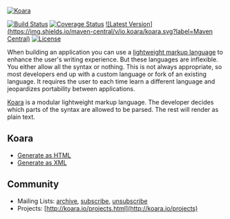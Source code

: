 <!-- HEADER -->
[![Koara](http://www.koara.io/logo.png)](http://www.koara.io)

[![Build Status](https://img.shields.io/travis/koara/koara-java.svg)](https://travis-ci.org/koara/koara-java)
[![Coverage Status](https://img.shields.io/coveralls/koara/koara-java.svg)](https://coveralls.io/github/koara/koara-java?branch=master)
[![Latest Version](https://img.shields.io/maven-central/v/io.koara/koara.svg?label=Maven Central)](http://search.maven.org/#search%7Cga%7C1%7Ckoara)
[![License](https://img.shields.io/badge/License-Apache%202.0-blue.svg)](https://github.com/koara/koara-java/blob/master/LICENSE)
<!-- HEADER:END -->

When building an application you can use a [lightweight markup language](https://en.wikipedia.org/wiki/Lightweight_markup_language) to enhance the user's writing experience. But these languages are inflexible. You either allow all the syntax or nothing. 
This is not always appropriate, so most developers end up with a custom language or fork of an existing language. It requires the user to 
each time learn a different language and jeopardizes portability between applications.</p>

[Koara](http://www.koara.io) is a modular lightweight markup language. The developer decides which parts of the syntax are 
allowed to be parsed. The rest will render as plain text.

## Koara
- [Generate as HTML](https://github.com/koara/koara-java/tree/master/koara-html5)
- [Generate as XML](https://github.com/koara/koara-java/tree/master/koara-xml)

<!-- FOOTER -->
## Community
- Mailing Lists: [archive](http://groups.google.com/group/koara-users/topics), [subscribe](mailto:koara-users+subscribe@googlegroups.com), [unsubscribe](mailto:koara-users+unsubscribe@googlegroups.com)
- Projects: [http://koara.io/projects.html](http://koara.io/projects)
<!-- FOOTER:END -->

